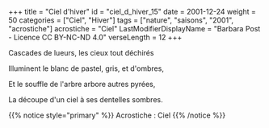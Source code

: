 +++
title = "Ciel d'hiver"
id = "ciel_d_hiver_15"
date = 2001-12-24
weight = 50
categories = ["Ciel", "Hiver"]
tags = ["nature", "saisons", "2001", "acrostiche"]
acrostiche = "Ciel"
LastModifierDisplayName = "Barbara Post - Licence CC BY-NC-ND 4.0"
verseLength = 12
+++

Cascades de lueurs, les cieux tout déchirés

Illuminent le blanc de pastel, gris, et d'ombres,

Et le souffle de l'arbre arbore autres pyrées,

La découpe d'un ciel à ses dentelles sombres.

{{% notice style="primary" %}}
Acrostiche : Ciel
{{% /notice %}}

